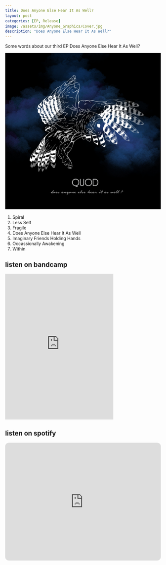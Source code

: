 ```yaml
---
title: Does Anyone Else Hear It As Well?
layout: post
categories: [EP, Release]
image: /assets/img/Anyone_Graphics/Cover.jpg
description: "Does Anyone Else Hear It As Well?"
---
```


Some words about our third EP Does Anyone Else Hear It As Well?

 <img src="/assets/img/Anyone_Graphics/Cover.jpg" alt="Cover of the EP">



1. Spiral
1. Less Self
1. Fragile
1. Does Anyone Else Hear It As Well
1. Imaginary Friends Holding Hands
1. Occassionally Awakening
1. Within


## listen on bandcamp
<iframe style="border: 0; width: 350px; height: 470px;" src="https://bandcamp.com/EmbeddedPlayer/album=3468071668/size=large/bgcol=ffffff/linkcol=0687f5/tracklist=false/transparent=true/" seamless><a href="https://quod.bandcamp.com/album/caves-full-of-light">Caves full of Light by Quod</a></iframe>

## listen on spotify
<iframe style="border-radius:12px" src="https://open.spotify.com/embed/album/7cu9ddJPwRHWtJXXaNKZ9a?utm_source=generator" width="100%" height="380" frameBorder="0" allowfullscreen="" allow="autoplay; clipboard-write; encrypted-media; fullscreen; picture-in-picture" loading="lazy"></iframe>
